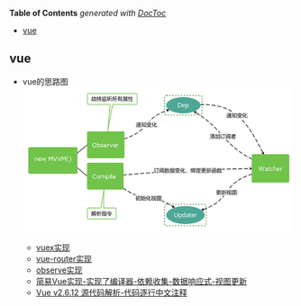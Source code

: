 <!-- START doctoc generated TOC please keep comment here to allow auto update -->
<!-- DON'T EDIT THIS SECTION, INSTEAD RE-RUN doctoc TO UPDATE -->
**Table of Contents**  *generated with [DocToc](https://github.com/thlorenz/doctoc)*

- [vue](#vue)

<!-- END doctoc generated TOC please keep comment here to allow auto update -->

## vue
- vue的思路图
  ![思路图](images/vue-laotu1.png)

  - [vuex实现](vuex.md)
  - [vue-router实现](vue-router.md)
  - [observe实现](分析defineReactive函数并实现数据劫持函数observe.md)
  - [简易Vue实现-实现了编译器-依赖收集-数据响应式-视图更新](Vue-Observer+Compile+Watcher-Dep.md)
  - [Vue v2.6.12 源代码解析-代码逐行中文注释](https://github.com/zoujian3820/vue-source-code-analysis)
